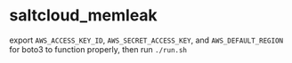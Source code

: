 # saltcloud_memleak


export `AWS_ACCESS_KEY_ID`, `AWS_SECRET_ACCESS_KEY`, and `AWS_DEFAULT_REGION` for boto3 to function properly, then run `./run.sh`
